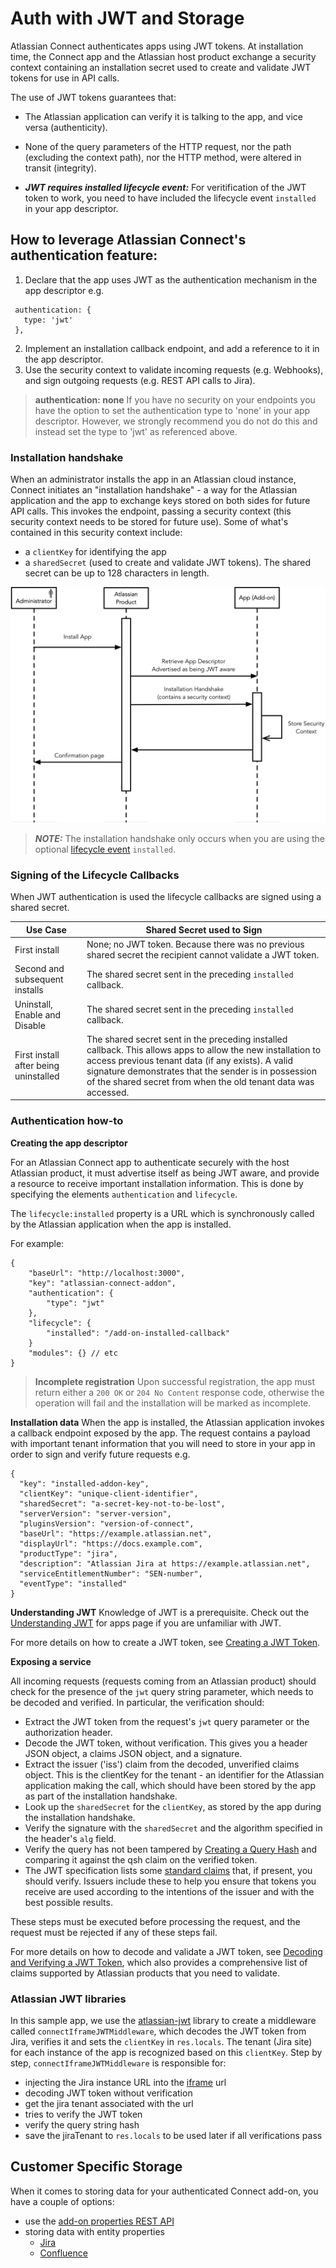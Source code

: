 # Auth with JWT and Storage

Atlassian Connect authenticates apps using JWT tokens. At installation time, the Connect app and the Atlassian host 
product exchange a security context containing an installation secret used to create and validate JWT tokens for use 
in API calls.

The use of JWT tokens guarantees that:

- The Atlassian application can verify it is talking to the app, and vice versa (authenticity).
- None of the query parameters of the HTTP request, nor the path (excluding the context path), nor the HTTP method, 
were altered in transit (integrity).

- **_JWT requires installed lifecycle event:_** For veritification of the JWT token to work, you need to have included the lifecycle event `installed` in your app descriptor.

## How to leverage Atlassian Connect's authentication feature:

1. Declare that the app uses JWT as the authentication mechanism in the app descriptor e.g.
```
 authentication: {
   type: 'jwt'
 },
```
2. Implement an installation callback endpoint, and add a reference to it in the app descriptor.
3. Use the security context to validate incoming requests (e.g. Webhooks), and sign outgoing requests (e.g. REST API calls to Jira).

> **authentication: none**
> If you have no security on your endpoints you have the option to set the authentication type to 'none' in your app descriptor. However, we strongly recommend you do not do this and instead set the type to 'jwt' as referenced above.


### Installation handshake

When an administrator installs the app in an Atlassian cloud instance, Connect initiates an "installation handshake" -  a way for 
the Atlassian application and the app to exchange keys stored on both sides for future API calls. 
This invokes the endpoint, passing a security context (this security context needs to be stored for future use). Some of what's 
contained in this security context include: 
- a `clientKey` for identifying the app
- a `sharedSecret` (used to create and validate JWT tokens). The shared secret can be up to 128 characters in length.

![installation handshake diagram](./images/connect-installation-handshake.png)

> **_NOTE:_**  The installation handshake only occurs when you are using the optional [lifecycle event](https://developer.atlassian.com/platform/forge/events-reference/life-cycle/) `installed`.

### Signing of the Lifecycle Callbacks

When JWT authentication is used the lifecycle callbacks are signed using a shared secret.

| Use Case  | 	Shared Secret used to Sign |
| --------- |--------------------------------------------------------------------------------------------------------------------------------------------------------------------------------------------------------------------------------------------------------------------------------------------|
| First install | None; no JWT token. Because there was no previous shared secret the recipient cannot validate a JWT token. |
| Second and subsequent installs | The shared secret sent in the preceding `installed` callback. |
| Uninstall, Enable and Disable | The shared secret sent in the preceding `installed` callback. |
| First install after being uninstalled | The shared secret sent in the preceding installed callback. This allows apps to allow the new installation to access previous tenant data (if any exists). A valid signature demonstrates that the sender is in possession of the shared secret from when the old tenant data was accessed. |

### Authentication how-to

**Creating the app descriptor**

For an Atlassian Connect app to authenticate securely with the host Atlassian product, it must advertise itself as being 
JWT aware, and provide a resource to receive important installation information. This is done by specifying the elements 
`authentication` and `lifecycle`. 

The `lifecycle:installed` property is a URL which is synchronously called by the Atlassian application when the app is 
installed.

For example:
```
{
    "baseUrl": "http://localhost:3000",
    "key": "atlassian-connect-addon",
    "authentication": {
        "type": "jwt"
    },
    "lifecycle": {
        "installed": "/add-on-installed-callback"
    }
    "modules": {} // etc
}
```

> **Incomplete registration**
> Upon successful registration, the app must return either a `200 OK` or `204 No Content` response code, otherwise the operation will fail and the installation will be marked as incomplete.

**Installation data**
When the app is installed, the Atlassian application invokes a callback endpoint exposed by the app. The request 
contains a payload with important tenant information that you will need to store in your app in order to sign
and verify future requests e.g.

```
{
  "key": "installed-addon-key",
  "clientKey": "unique-client-identifier",
  "sharedSecret": "a-secret-key-not-to-be-lost",
  "serverVersion": "server-version",
  "pluginsVersion": "version-of-connect",
  "baseUrl": "https://example.atlassian.net",
  "displayUrl": "https://docs.example.com",
  "productType": "jira",
  "description": "Atlassian Jira at https://example.atlassian.net",
  "serviceEntitlementNumber": "SEN-number",
  "eventType": "installed"
}
```

**Understanding JWT**
Knowledge of JWT is a prerequisite. Check out the [Understanding JWT](https://developer.atlassian.com/cloud/bitbucket/understanding-jwt-for-apps/) 
for apps page if you are unfamiliar with JWT.

For more details on how to create a JWT token, see [Creating a JWT Token](https://developer.atlassian.com/cloud/bitbucket/understanding-jwt-for-apps/#creating-a-jwt-token).

**Exposing a service**

All incoming requests (requests coming from an Atlassian product) should check for the presence of the `jwt` query 
string parameter, which needs to be decoded and verified. In particular, the verification should:
- Extract the JWT token from the request's `jwt` query parameter or the authorization header.
- Decode the JWT token, without verification. This gives you a header JSON object, a claims JSON object, and a signature.
- Extract the issuer ('iss') claim from the decoded, unverified claims object. This is the clientKey for the tenant - 
an identifier for the Atlassian application making the call, which should have been stored by the app as part of the 
installation handshake.
- Look up the `sharedSecret` for the `clientKey`, as stored by the app during the installation handshake.
- Verify the signature with the `sharedSecret` and the algorithm specified in the header's `alg` field.
- Verify the query has not been tampered by [Creating a Query Hash](https://developer.atlassian.com/cloud/bitbucket/query-string-hash) 
and comparing it against the qsh claim on the verified token.
- The JWT specification lists some [standard claims](https://datatracker.ietf.org/doc/html/draft-ietf-oauth-json-web-token-13#section-4.1.1) 
that, if present, you should verify. Issuers include these to help you ensure that tokens you receive are used according 
to the intentions of the issuer and with the best possible results.

These steps must be executed before processing the request, and the request must be rejected if any of these steps fail.

For more details on how to decode and validate a JWT token, see [Decoding and Verifying a JWT Token](https://developer.atlassian.com/cloud/bitbucket/understanding-jwt-for-apps/#decoding-and-verifying-a-jwt-token), 
which also provides a comprehensive list of claims supported by Atlassian products that you need to validate.

### Atlassian JWT libraries

In this sample app, we use the [atlassian-jwt](https://www.npmjs.com/package/atlassian-jwt) library to create a middleware 
called `connectIframeJWTMiddleware`, which decodes the JWT token from Jira, verifies it and sets the `clientKey` in `res.locals`.
The tenant (Jira site) for each instance of the app is recognized based on this `clientKey`. Step by step, 
`connectIframeJWTMiddleware` is responsible for:
- injecting the Jira instance URL into the [iframe](./modules.md/#iframe) url
- decoding JWT token without verification
- get the jira tenant associated with the url
- tries to verify the JWT token
- verify the query string hash
- save the jiraTenant to `res.locals` to be used later if all verifications pass

## Customer Specific Storage

When it comes to storing data for your authenticated Connect add-on, you have a couple of options:
- use the [add-on properties REST API](https://developer.atlassian.com/cloud/confluence/app-properties-api/)
- storing data with entity properties
  - [Jira](https://developer.atlassian.com/cloud/jira/platform/storing-data-with-entity-properties/)
  - [Confluence](https://developer.atlassian.com/cloud/confluence/confluence-entity-properties/)
